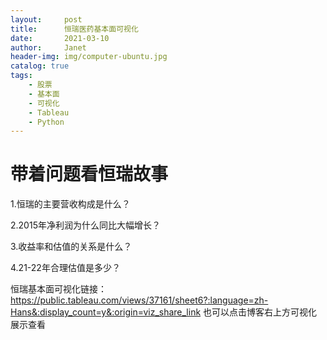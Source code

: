 ```yaml
---
layout:     post
title:      恒瑞医药基本面可视化
date:       2021-03-10
author:     Janet
header-img: img/computer-ubuntu.jpg
catalog: true
tags:
    - 股票
    - 基本面
    - 可视化
    - Tableau
    - Python
---
```



# 带着问题看恒瑞故事

1.恒瑞的主要营收构成是什么？

2.2015年净利润为什么同比大幅增长？

3.收益率和估值的关系是什么？

4.21-22年合理估值是多少？

恒瑞基本面可视化链接：
https://public.tableau.com/views/37161/sheet6?:language=zh-Hans&:display_count=y&:origin=viz_share_link
也可以点击博客右上方可视化展示查看











